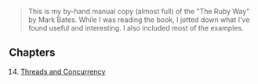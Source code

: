 > This is my by-hand manual copy (almost full) of the "The Ruby Way" by Mark Bates. While I was reading the book, I jotted down
> what I've found useful and interesting. I also included most of the examples.

## Chapters

14. [Threads and Concurrency](docs/threads_and_concurrency.md)